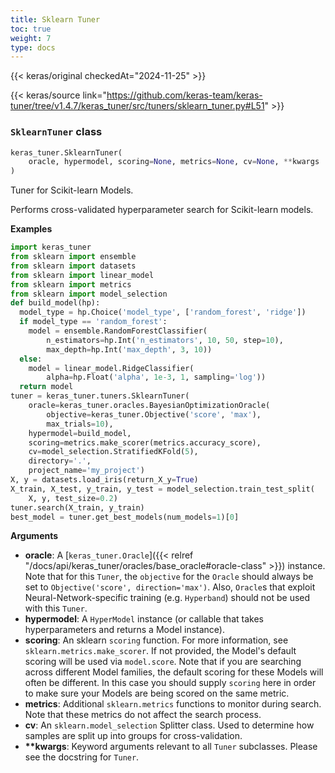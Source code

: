 ```yaml
---
title: Sklearn Tuner
toc: true
weight: 7
type: docs
---
```


{{< keras/original checkedAt="2024-11-25" >}}

{{< keras/source link="https://github.com/keras-team/keras-tuner/tree/v1.4.7/keras_tuner/src/tuners/sklearn_tuner.py#L51" >}}

### `SklearnTuner` class

```python
keras_tuner.SklearnTuner(
    oracle, hypermodel, scoring=None, metrics=None, cv=None, **kwargs
)
```

Tuner for Scikit-learn Models.

Performs cross-validated hyperparameter search for Scikit-learn models.

**Examples**

```python
import keras_tuner
from sklearn import ensemble
from sklearn import datasets
from sklearn import linear_model
from sklearn import metrics
from sklearn import model_selection
def build_model(hp):
  model_type = hp.Choice('model_type', ['random_forest', 'ridge'])
  if model_type == 'random_forest':
    model = ensemble.RandomForestClassifier(
        n_estimators=hp.Int('n_estimators', 10, 50, step=10),
        max_depth=hp.Int('max_depth', 3, 10))
  else:
    model = linear_model.RidgeClassifier(
        alpha=hp.Float('alpha', 1e-3, 1, sampling='log'))
  return model
tuner = keras_tuner.tuners.SklearnTuner(
    oracle=keras_tuner.oracles.BayesianOptimizationOracle(
        objective=keras_tuner.Objective('score', 'max'),
        max_trials=10),
    hypermodel=build_model,
    scoring=metrics.make_scorer(metrics.accuracy_score),
    cv=model_selection.StratifiedKFold(5),
    directory='.',
    project_name='my_project')
X, y = datasets.load_iris(return_X_y=True)
X_train, X_test, y_train, y_test = model_selection.train_test_split(
    X, y, test_size=0.2)
tuner.search(X_train, y_train)
best_model = tuner.get_best_models(num_models=1)[0]
```

**Arguments**

- **oracle**: A [`keras_tuner.Oracle`]({{< relref "/docs/api/keras_tuner/oracles/base_oracle#oracle-class" >}}) instance. Note that for this `Tuner`,
  the `objective` for the `Oracle` should always be set to
  `Objective('score', direction='max')`. Also, `Oracle`s that exploit
  Neural-Network-specific training (e.g. `Hyperband`) should not be
  used with this `Tuner`.
- **hypermodel**: A `HyperModel` instance (or callable that takes
  hyperparameters and returns a Model instance).
- **scoring**: An sklearn `scoring` function. For more information, see
  `sklearn.metrics.make_scorer`. If not provided, the Model's default
  scoring will be used via `model.score`. Note that if you are
  searching across different Model families, the default scoring for
  these Models will often be different. In this case you should
  supply `scoring` here in order to make sure your Models are being
  scored on the same metric.
- **metrics**: Additional `sklearn.metrics` functions to monitor during
  search. Note that these metrics do not affect the search process.
- **cv**: An `sklearn.model_selection` Splitter class. Used to
  determine how samples are split up into groups for
  cross-validation.
- **\*\*kwargs**: Keyword arguments relevant to all `Tuner` subclasses. Please
  see the docstring for `Tuner`.
